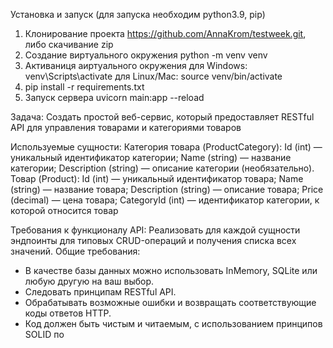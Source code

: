 Установка и запуск (для запуска необходим python3.9, pip)

1. Клонирование проекта https://github.com/AnnaKrom/testweek.git, либо скачивание zip
2. Создание виртуального окружения python -m venv venv
3. Активаниця аиртуального окружения 
для Windows: venv\Scripts\activate
для Linux/Mac: source venv/bin/activate
4. pip install -r requirements.txt
5. Запуск сервера uvicorn main:app --reload


Задача: Создать простой веб-сервис, который предоставляет RESTful API для управления 
товарами и категориями товаров

Используемые сущности:
Категория товара (ProductCategory):
Id (int) — уникальный идентификатор категории;
Name (string) — название категории;
Description (string) — описание категории (необязательно).
Товар (Product):
Id (int) — уникальный идентификатор товара;
Name (string) — название товара;
Description (string) — описание товара;
Price (decimal) — цена товара;
CategoryId (int) — идентификатор категории, к которой относится товар

Требования к функционалу API:
Реализовать для каждой сущности эндпоинты для типовых CRUD-операций и получения 
списка всех значений.
Общие требования:
* В качестве базы данных можно использовать InMemory, SQLite или любую другую на ваш 
выбор.
* Следовать принципам RESTful API.
* Обрабатывать возможные ошибки и возвращать соответствующие коды ответов HTTP.
* Код должен быть чистым и читаемым, с использованием принципов SOLID по 
